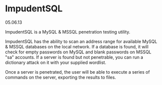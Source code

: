 ImpudentSQL
===========
05.06.13

ImpudentSQL is a MySQL &amp; MSSQL penetration testing utility.

ImpudentSQL has the ability to scan an address range for available MySQL & MSSQL databases on the local network. If a database is found, it will check for empty passwords on MySQL and blank passwords on MSSQL "sa" accounts. If a server is found but not penetrable, you can run a dictionary attack on it with your supplied wordlist. 

Once a server is penetrated, the user will be able to execute a series of commands on the server, exporting the results to files.